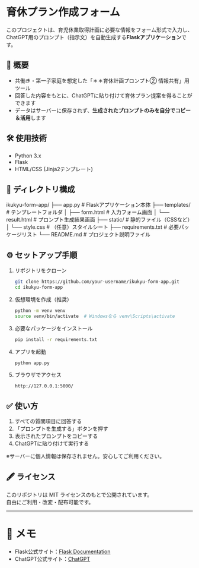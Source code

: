 # 育休プラン作成フォーム

このプロジェクトは、育児休業取得計画に必要な情報をフォーム形式で入力し、  
ChatGPT用のプロンプト（指示文）を自動生成する**Flaskアプリケーション**です。

## 🚀 概要

- 共働き・第一子家庭を想定した「＊＊育休計画プロンプト② 情報共有」用ツール
- 回答した内容をもとに、ChatGPTに貼り付けて育休プラン提案を得ることができます
- データはサーバーに保存されず、**生成されたプロンプトのみを自分でコピー＆活用**します

## 🛠️ 使用技術

- Python 3.x
- Flask
- HTML/CSS (Jinja2テンプレート)

## 📂 ディレクトリ構成

ikukyu-form-app/
├── app.py              # Flaskアプリケーション本体
├── templates/          # テンプレートフォルダ
│   ├── form.html       # 入力フォーム画面
│   └── result.html     # プロンプト生成結果画面
├── static/             # 静的ファイル（CSSなど）
│   └── style.css       # （任意）スタイルシート
├── requirements.txt    # 必要パッケージリスト
└── README.md           # プロジェクト説明ファイル



## ⚙️ セットアップ手順

1. リポジトリをクローン
    ```bash
    git clone https://github.com/your-username/ikukyu-form-app.git
    cd ikukyu-form-app
    ```

2. 仮想環境を作成（推奨）
    ```bash
    python -m venv venv
    source venv/bin/activate  # Windowsなら venv\Scripts\activate
    ```

3. 必要なパッケージをインストール
    ```bash
    pip install -r requirements.txt
    ```

4. アプリを起動
    ```bash
    python app.py
    ```

5. ブラウザでアクセス
    ```
    http://127.0.0.1:5000/
    ```

## ✅ 使い方

1. すべての質問項目に回答する
2. 「プロンプトを生成する」ボタンを押す
3. 表示されたプロンプトをコピーする
4. ChatGPTに貼り付けて実行する

※サーバーに個人情報は保存されません。安心してご利用ください。

## 🖋️ ライセンス

このリポジトリは MIT ライセンスのもとで公開されています。  
自由にご利用・改変・配布可能です。

---

# 📢 メモ
- Flask公式サイト：[Flask Documentation](https://flask.palletsprojects.com/)
- ChatGPT公式サイト：[ChatGPT](https://chat.openai.com/)
